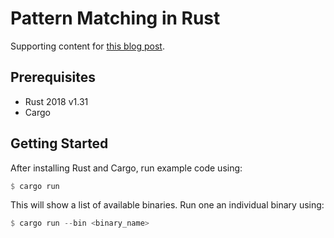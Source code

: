 # Pattern Matching in Rust

Supporting content for [this blog post](https://blog.kevinwmatthews.com/matching-in-rust/).


## Prerequisites

  * Rust 2018 v1.31
  * Cargo

## Getting Started

After installing Rust and Cargo, run example code using:

```rust
$ cargo run
```

This will show a list of available binaries.
Run one an individual binary using:

```rust
$ cargo run --bin <binary_name>
```
